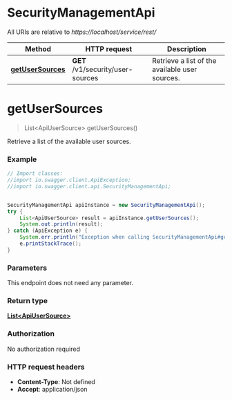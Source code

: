 # SecurityManagementApi

All URIs are relative to *https://localhost/service/rest/*

Method | HTTP request | Description
------------- | ------------- | -------------
[**getUserSources**](SecurityManagementApi.md#getUserSources) | **GET** /v1/security/user-sources | Retrieve a list of the available user sources.


<a name="getUserSources"></a>
# **getUserSources**
> List&lt;ApiUserSource&gt; getUserSources()

Retrieve a list of the available user sources.



### Example
```java
// Import classes:
//import io.swagger.client.ApiException;
//import io.swagger.client.api.SecurityManagementApi;


SecurityManagementApi apiInstance = new SecurityManagementApi();
try {
    List<ApiUserSource> result = apiInstance.getUserSources();
    System.out.println(result);
} catch (ApiException e) {
    System.err.println("Exception when calling SecurityManagementApi#getUserSources");
    e.printStackTrace();
}
```

### Parameters
This endpoint does not need any parameter.

### Return type

[**List&lt;ApiUserSource&gt;**](ApiUserSource.md)

### Authorization

No authorization required

### HTTP request headers

 - **Content-Type**: Not defined
 - **Accept**: application/json


